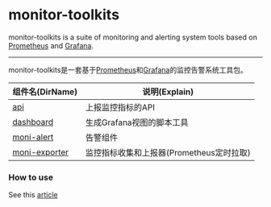 monitor-toolkits
=======================
monitor-toolkits is a suite of monitoring and alerting system tools based on [Prometheus](https://github.com/prometheus/prometheus) and [Grafana](https://github.com/grafana/grafana).
***
monitor-toolkits是一套基于[Prometheus](https://github.com/prometheus/prometheus)和[Grafana](https://github.com/grafana/grafana)的监控告警系统工具包。



| 组件名(DirName)  | 说明(Explain) |
|------|-----|
| [api](api) | 上报监控指标的API |
| [dashboard](dashboard) | 生成Grafana视图的脚本工具 |
| [moni-alert](moni-alert) | 告警组件 |
| [moni-exporter](moni-exporter) | 监控指标收集和上报器(Prometheus定时拉取) |


### How to use
See this [article](https://cloud.tencent.com/developer/article/1458102)
